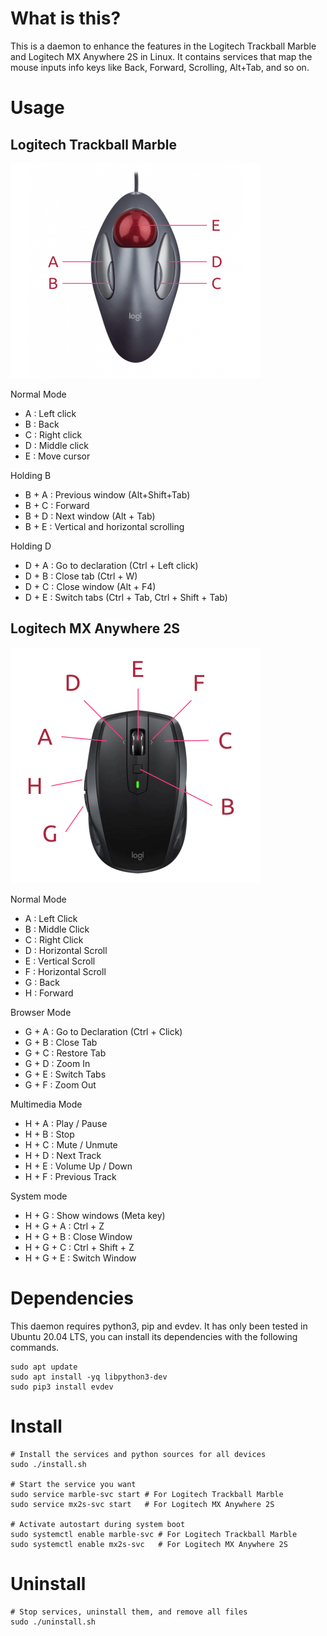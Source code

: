 # What is this?

This is a daemon to enhance the features in the Logitech Trackball Marble and Logitech MX Anywhere 2S in Linux. It contains services that map the mouse inputs info keys like Back, Forward, Scrolling, Alt+Tab, and so on.

# Usage

## Logitech Trackball Marble

![Buttons](images/keys_marble.png)

Normal Mode

- A : Left click
- B : Back
- C : Right click
- D : Middle click
- E : Move cursor

Holding B

- B + A : Previous window (Alt+Shift+Tab)
- B + C : Forward
- B + D : Next window (Alt + Tab)
- B + E : Vertical and horizontal scrolling

Holding D

- D + A : Go to declaration (Ctrl + Left click)
- D + B : Close tab (Ctrl + W)
- D + C : Close window (Alt + F4)
- D + E : Switch tabs (Ctrl + Tab, Ctrl + Shift + Tab)

## Logitech MX Anywhere 2S

![Buttons](images/keys_mx2s.png)

Normal Mode

- A : Left Click
- B : Middle Click
- C : Right Click
- D : Horizontal Scroll
- E : Vertical Scroll
- F : Horizontal Scroll
- G : Back
- H : Forward

Browser Mode

- G + A : Go to Declaration (Ctrl + Click)
- G + B : Close Tab
- G + C : Restore Tab
- G + D : Zoom In
- G + E : Switch Tabs
- G + F : Zoom Out

Multimedia Mode

- H + A : Play / Pause
- H + B : Stop
- H + C : Mute / Unmute
- H + D : Next Track
- H + E : Volume Up / Down
- H + F : Previous Track

System mode

- H + G : Show windows (Meta key)
- H + G + A : Ctrl + Z
- H + G + B : Close Window
- H + G + C : Ctrl + Shift + Z
- H + G + E : Switch Window

# Dependencies

This daemon requires python3, pip and evdev. It has only been tested in Ubuntu 20.04 LTS, you can install its dependencies with the following commands.

```shell
sudo apt update
sudo apt install -yq libpython3-dev
sudo pip3 install evdev
```

# Install

```shell
# Install the services and python sources for all devices
sudo ./install.sh

# Start the service you want
sudo service marble-svc start # For Logitech Trackball Marble
sudo service mx2s-svc start   # For Logitech MX Anywhere 2S

# Activate autostart during system boot
sudo systemctl enable marble-svc # For Logitech Trackball Marble
sudo systemctl enable mx2s-svc   # For Logitech MX Anywhere 2S
```

# Uninstall

```shell
# Stop services, uninstall them, and remove all files
sudo ./uninstall.sh
```
